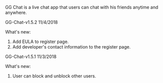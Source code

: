 GG Chat is a live chat app that users can chat with his friends anytime and anywhere.



GG-Chat-v1.5.2
11/4/2018 

What's new:
1. Add EULA to register page.
2. Add developer's contact information to the register page.

GG-Chat-v1.5.1
11/3/2018 

What's new:
1. User can block and unblock other users.



